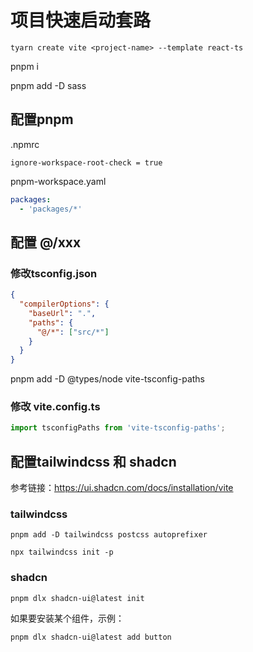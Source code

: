 # 项目快速启动套路

`tyarn create vite <project-name> --template react-ts`

pnpm i

pnpm add -D sass

## 配置pnpm

.npmrc

```shell
ignore-workspace-root-check = true
```

pnpm-workspace.yaml

```yaml
packages:
  - 'packages/*'
```

## 配置 @/xxx
### 修改tsconfig.json

```json
{
  "compilerOptions": {
    "baseUrl": ".",
    "paths": {
      "@/*": ["src/*"]
    }
  }
}
```

pnpm add -D @types/node vite-tsconfig-paths

### 修改 vite.config.ts

```ts
import tsconfigPaths from 'vite-tsconfig-paths';
```

## 配置tailwindcss 和 shadcn
参考链接：https://ui.shadcn.com/docs/installation/vite

### tailwindcss
```shell
pnpm add -D tailwindcss postcss autoprefixer

npx tailwindcss init -p
```

### shadcn
```shell
pnpm dlx shadcn-ui@latest init
```
如果要安装某个组件，示例：
```shell
pnpm dlx shadcn-ui@latest add button
```